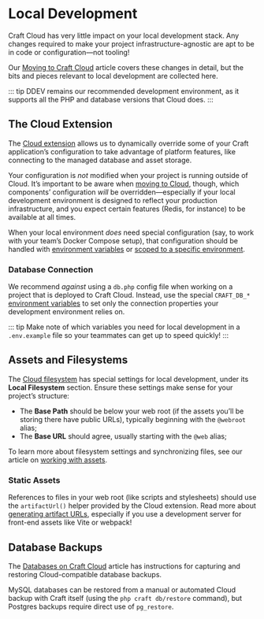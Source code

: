# Local Development

Craft Cloud has very little impact on your local development stack. Any changes required to make your project infrastructure-agnostic are apt to be in code or configuration—not tooling!

Our [Moving to Craft Cloud](projects.md) article covers these changes in detail, but the bits and pieces relevant to local development are collected here.

::: tip
DDEV remains our recommended development environment, as it supports all the PHP and database versions that Cloud does.
:::

## The Cloud Extension

The [Cloud extension](extension.md) allows us to dynamically override some of your Craft application’s configuration to take advantage of platform features, like connecting to the managed database and asset storage.

Your configuration is *not* modified when your project is running outside of Cloud. It’s important to be aware when [moving to Cloud](projects.md), though, which components’ configuration *will* be overridden—especially if your local development environment is designed to reflect your production infrastructure, and you expect certain features (Redis, for instance) to be available at all times.

When your local environment *does* need special configuration (say, to work with your team’s Docker Compose setup), that configuration should be handled with [environment variables](/docs/5.x/configure.html#environment-overrides) or [scoped to a specific environment](/docs/5.x/configure.html#multi-environment-configs).

### Database Connection

We recommend *against* using a `db.php` config file when working on a project that is deployed to Craft Cloud. Instead, use the special `CRAFT_DB_*` [environment variables](/docs/5.x/reference/config/db.html) to set only the connection properties your development environment relies on.

::: tip
Make note of which variables you need for local development in a `.env.example` file so your teammates can get up to speed quickly!
:::

## Assets and Filesystems

The [Cloud filesystem](assets.md) has special settings for local development, under its **Local Filesystem** section. Ensure these settings make sense for your project’s structure:

- The **Base Path** should be below your web root (if the assets you’ll be storing there have public URLs), typically beginning with the `@webroot` alias;
- The **Base URL** should agree, usually starting with the `@web` alias;

To learn more about filesystem settings and synchronizing files, see our article on [working with assets](assets.md).

### Static Assets

References to files in your web root (like scripts and stylesheets) should use the `artifactUrl()` helper provided by the Cloud extension. Read more about [generating artifact URLs](builds.md#artifact-uRLs), especially if you use a development server for front-end assets like Vite or webpack!

## Database Backups

The [Databases on Craft Cloud](databases.md) article has instructions for capturing and restoring Cloud-compatible database backups.

MySQL databases can be restored from a manual or automated Cloud backup with Craft itself (using the `php craft db/restore` command), but Postgres backups require direct use of `pg_restore`.
